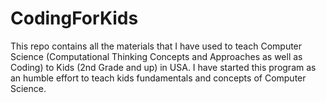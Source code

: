 # CodingForKids
This repo contains all the materials that I have used to teach Computer Science (Computational Thinking Concepts and Approaches as well as Coding) to Kids (2nd Grade and up) in USA. I have started this program as an humble effort to teach kids fundamentals and concepts of Computer Science. 
